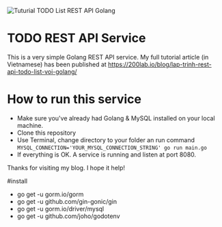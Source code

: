 ![Tuturial TODO List REST API Golang](https://200lab-blog.imgix.net/2022/05/backend_golang-03.jpg?auto=format,compress&w=1000)

# TODO REST API Service

This is a very simple Golang REST API service. My full tutorial article (in Vietnamese) has been published at https://200lab.io/blog/lap-trinh-rest-api-todo-list-voi-golang/

# How to run this service

-   Make sure you've already had Golang & MySQL installed on your local machine.
-   Clone this repository
-   Use Terminal, change directory to your folder an run command `MYSQL_CONNECTION='YOUR_MYSQL_CONNECTION_STRING' go run main.go`
-   If everything is OK. A service is running and listen at port 8080.

Thanks for visiting my blog. I hope it help!

#install

-   go get -u gorm.io/gorm
-   go get -u github.com/gin-gonic/gin
-   go get -u gorm.io/driver/mysql
-   go get -u github.com/joho/godotenv
